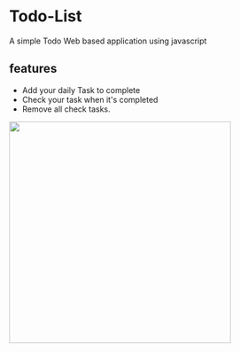 # Todo-List
A simple Todo Web based application using javascript

## features

   - Add your daily Task to complete
   - Check your task when it's completed
   - Remove all check tasks.


<div>
<img src="https://user-images.githubusercontent.com/53046200/85915749-c2f1f300-b867-11ea-81dd-21fb9990df06.png" width="400px" /img> 
</div>
